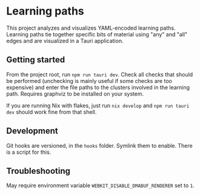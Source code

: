 # Learning paths
This project analyzes and visualizes YAML-encoded learning paths. Learning paths tie together specific bits of material using "any" and "all" edges and are visualized in a Tauri application.

## Getting started
From the project root, run `npm run tauri dev`.
Check all checks that should be performed (unchecking is mainly useful if some checks are too expensive) and enter the file paths to the clusters involved in the learning path.
Requires graphviz to be installed on your system.

If you are running Nix with flakes, just run `nix develop` and `npm run tauri dev` should work fine from that shell.

## Development
Git hooks are versioned, in the `hooks` folder. Symlink them to enable. There is a script for this.

## Troubleshooting
May require environment variable `WEBKIT_DISABLE_DMABUF_RENDERER` set to `1`.
